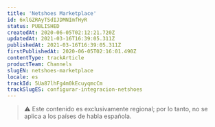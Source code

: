 ```yaml
---
title: 'Netshoes Marketplace'
id: 6xlGZRAyTSdIJDMNImfHyR
status: PUBLISHED
createdAt: 2020-06-05T02:12:21.720Z
updatedAt: 2021-03-16T16:39:05.311Z
publishedAt: 2021-03-16T16:39:05.311Z
firstPublishedAt: 2020-06-05T02:16:01.490Z
contentType: trackArticle
productTeam: Channels
slugEN: netshoes-marketplace
locale: es
trackId: 5Ua87lhFg4m0kEcuyqmcCm
trackSlugES: configurar-integracion-netshoes
---
```


>⚠️ Este contenido es exclusivamente regional; 
> por lo tanto, no se aplica a los países de habla española.
